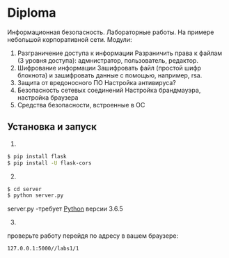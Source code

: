 # Diploma
Информационная безопасность. Лабораторные работы. На примере небольшой корпоративной сети.
Модули:
1. Разграничение доступа к информации
Разраничить права к файлам (3 уровня доступа): адмнистратор, пользователь, редактор.
2. Шифрование информации
Зашифровать файл (простой шифр блокнота) и зашифровать данные с помощью, например, rsa.
3. Защита от вредоносного ПО
Настройка антивируса?
4. Безопасность сетевых соединений
Настройка брандмауэра, настройка браузера
5. Средства безопасности, встроенные в ОС

## Установка и запуск
1. 
```sh
$ pip install flask
$ pip install -U flask-cors
```
2. 
```sh
$ cd server
$ python server.py
```
server.py -требует [Python](https://www.python.org/ftp/python/3.6.5/python-3.6.5.exe) версии 3.6.5

3. 
проверьте работу перейдя по адресу в вашем браузере:
```sh
127.0.0.1:5000//labs1/1
```